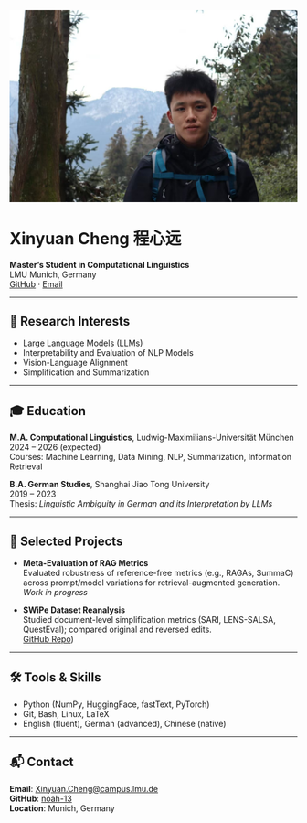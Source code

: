 ![avatar](avatar.jpg)
# Xinyuan Cheng 程心远

**Master’s Student in Computational Linguistics**  
LMU Munich, Germany  
[GitHub](https://github.com/noah-13) · [Email](Xinyuan.Cheng@campus.lmu.de)

---

## 🧠 Research Interests

- Large Language Models (LLMs)
- Interpretability and Evaluation of NLP Models
- Vision-Language Alignment
- Simplification and Summarization

---

## 🎓 Education

**M.A. Computational Linguistics**, Ludwig-Maximilians-Universität München  
2024 – 2026 (expected)  
Courses: Machine Learning, Data Mining, NLP, Summarization, Information Retrieval

**B.A. German Studies**, Shanghai Jiao Tong University  
2019 – 2023  
Thesis: *Linguistic Ambiguity in German and its Interpretation by LLMs*

---

## 📄 Selected Projects

- **Meta-Evaluation of RAG Metrics**  
  Evaluated robustness of reference-free metrics (e.g., RAGAs, SummaC) across prompt/model variations for retrieval-augmented generation.  
  _Work in progress_

- **SWiPe Dataset Reanalysis**  
  Studied document-level simplification metrics (SARI, LENS-SALSA, QuestEval); compared original and reversed edits.  
  [GitHub Repo](https://github.com/noah-13/re-evaluate-swipe))

---

## 🛠️ Tools & Skills

- Python (NumPy, HuggingFace, fastText, PyTorch)
- Git, Bash, Linux, LaTeX
- English (fluent), German (advanced), Chinese (native)

---

## 📬 Contact

**Email**: Xinyuan.Cheng@campus.lmu.de  
**GitHub**: [noah-13](https://github.com/noah-13)  
**Location**: Munich, Germany
